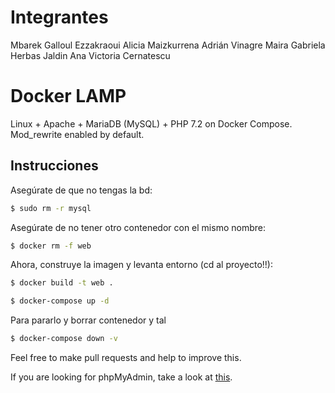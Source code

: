 # Integrantes
Mbarek Galloul Ezzakraoui
Alicia Maizkurrena
Adrián Vinagre
Maira Gabriela Herbas Jaldin
Ana Victoria Cernatescu

# Docker LAMP
Linux + Apache + MariaDB (MySQL) + PHP 7.2 on Docker Compose. Mod_rewrite enabled by default.

## Instrucciones

Asegúrate de que no tengas la bd:
```bash
$ sudo rm -r mysql
```
Asegúrate de no tener otro contenedor con el mismo nombre:
```bash
$ docker rm -f web
```
Ahora, construye la imagen y levanta entorno (cd al proyecto!!):
```bash
$ docker build -t web .
```
```bash
$ docker-compose up -d
```

Para pararlo y borrar contenedor y tal
```bash
$ docker-compose down -v

```

Feel free to make pull requests and help to improve this.

If you are looking for phpMyAdmin, take a look at [this](https://github.com/celsocelante/docker-lamp/issues/2).
